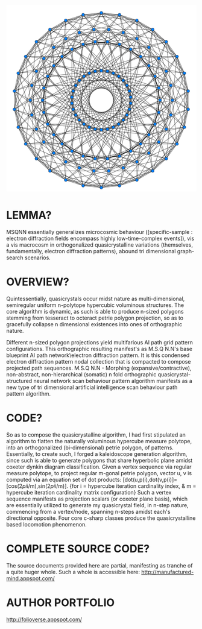 ![Alt text](https://github.com/JordanMicahBennett/MORPHING-SOMATIC-QUASICRYSTAL-NEURAL-NETWORK/blob/master/source-code/data/images/captures/0.png?raw=true "default page")
============================================






LEMMA? 
============================================
MSQNN essentially generalizes microcosmic behaviour ([specific-sample : electron diffraction fields encompass highly low-time-complex events]), vis a vis macrocosm in orthogonalized quasicrystalline variations (themselves, fundamentally, electron diffraction patterns), abound tri dimensional graph-search scenarios.






OVERVIEW? 
============================================
Quintessentially, quasicrystals occur midst nature as multi-dimensional, semiregular uniform n-polytope hypercubic voluminous structures.
The core algorithm is dynamic, as such is able to produce n-sized polygons stemming from tesseract to octeract petrie polygon projection, so as to gracefully collapse n dimensional existences into ones of orthographic nature.

Different n-sized polygon projections yield multifarious AI path grid pattern configurations.
This orthographic resulting manifest's as M.S.Q N.N's base blueprint AI path network\electron diffraction pattern. It is this condensed electron diffraction pattern nodal collection that is compacted to compose projected path sequences.
M.S.Q N.N - Morphing (expansive/contractive), non-abstract, non-hierarchical (somatic) n fold orthographic quasicrystal-structured neural network scan behaviour pattern algorithm manifests as a new type of tri dimensional artificial intelligence scan behaviour path pattern algorithm.





CODE?
============================================
So as to compose the quasicrystalline algorithm, I had first stipulated an algorithm to flatten the naturally voluminous hypercube measure polytope, into an orthogonalized (bi-dimensional) petrie polygon, of patterns.
Essentially, to create such, I forged a kaleidoscope generation algorithm, since such is able to generate polygons that share hyperbolic plane amidst coxeter dynkin diagram classification.
Given a vertex sequence via regular measure polytope, to project regular m-gonal petrie polygon, vector u, v is computed via an equation set of dot products: [dot(u,p(i),dot(v,p(i)]=[cos(2*pi*i/m),sin(2*pi*i/m)]. {for i = hypercube iteration cardinality index, & m = hypercube iteration cardinality 
matrix configuration}
Such a vertex sequence manifests as projection scalars (or coxeter plane basis), which are essentially utilized to generate my quasicrystal field, in n-step nature, commencing from a vertex/node, spanning n-steps amidst each's directional opposite.
Four core c-sharp classes produce the quasicrystalline based locomotion phenomenon.




COMPLETE SOURCE CODE?
============================================
The source documents provided here are partial, manifesting as tranche of a quite huger whole.
Such a whole is accessible here: http://manufactured-mind.appspot.com/




AUTHOR PORTFOLIO
============================================
http://folioverse.appspot.com/
